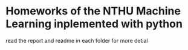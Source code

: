 # Homeworks of the NTHU Machine Learning inplemented with python
read the report and readme in each folder for more detial
